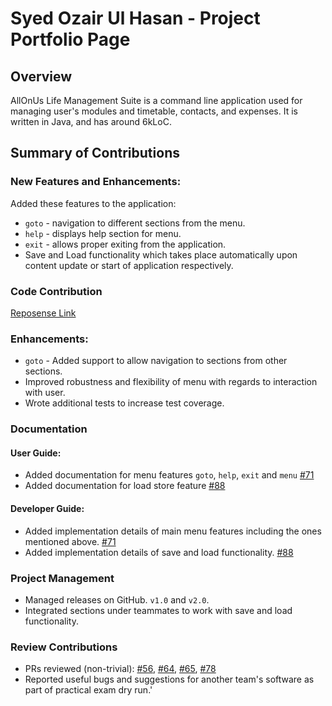 # Syed Ozair Ul Hasan - Project Portfolio Page

## Overview
AllOnUs Life Management Suite is a command line application used for managing user's 
modules and timetable, contacts, and expenses. It is written in Java, and has around 6kLoC.

## Summary of Contributions
### New Features and Enhancements:
Added these features to the application:
* `goto` - navigation to different sections from the menu.
* `help` - displays help section for menu.
* `exit` - allows proper exiting from the application.
* Save and Load functionality which takes place automatically upon content update or start of application respectively.

### Code Contribution
[Reposense Link](https://nus-cs2113-ay2122s2.github.io/tp-dashboard/?search=&sort=groupTitle&sortWithin=title&timeframe=commit&mergegroup=&groupSelect=groupByRepos&breakdown=true&checkedFileTypes=docs~functional-code~test-code~other&since=2022-02-18&tabOpen=true&tabType=authorship&tabAuthor=OzairHasan&tabRepo=AY2122S2-CS2113-F10-4%2Ftp%5Bmaster%5D&authorshipIsMergeGroup=false&authorshipFileTypes=docs~functional-code~test-code&authorshipIsBinaryFileTypeChecked=false)

### Enhancements:
* `goto` - Added support to allow navigation to sections from other sections.
* Improved robustness and flexibility of menu with regards to interaction with user. 
* Wrote additional tests to increase test coverage. 

### Documentation
#### User Guide:
* Added documentation for menu features `goto`, `help`, `exit` and `menu` [#71](https://github.com/AY2122S2-CS2113-F10-4/tp/pull/71)
* Added documentation for load store feature [#88](https://github.com/AY2122S2-CS2113-F10-4/tp/pull/88)
#### Developer Guide:
* Added implementation details of main menu features including the ones mentioned above. [#71](https://github.com/AY2122S2-CS2113-F10-4/tp/pull/71)
* Added implementation details of save and load functionality. [#88](https://github.com/AY2122S2-CS2113-F10-4/tp/pull/88)

### Project Management
* Managed releases on GitHub. `v1.0` and `v2.0`.
* Integrated sections under teammates to work with save and load functionality. 

### Review Contributions
* PRs reviewed (non-trivial): [#56](https://github.com/AY2122S2-CS2113-F10-4/tp/pull/56), [#64](https://github.com/AY2122S2-CS2113-F10-4/tp/pull/64), [#65](https://github.com/AY2122S2-CS2113-F10-4/tp/pull/65), [#78](https://github.com/AY2122S2-CS2113-F10-4/tp/pull/78)
* Reported useful bugs and suggestions for another team's software as part of practical exam dry run.'


